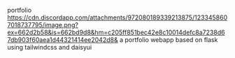 portfolio
https://cdn.discordapp.com/attachments/972080189339213875/1233458607018737795/image.png?ex=662d2b58&is=662bd9d8&hm=c205ff851bec42e8c10014defc8a7238d67db903f60aea1d44321414ee2042d8&
a portfolio webapp based on flask using tailwindcss and daisyui
